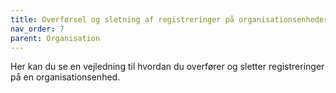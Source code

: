 ```yaml
---
title: Overførsel og sletning af registreringer på organisationsenheder
nav_order: 7
parent: Organisation
---
```


Her kan du se en vejledning til hvordan du overfører og sletter registreringer på en organisationsenhed.
